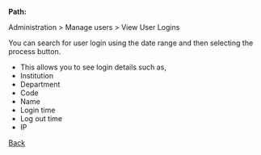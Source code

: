 **Path:**

Administration > Manage users > View User Logins

You can search for user login using the date range and then selecting the process button.

* This allows you to see login details such as,
* Institution
* Department
* Code
* Name 
* Login time
* Log out time
* IP

[Back](https://github.com/hmislk/hmis/wiki/User-Management)